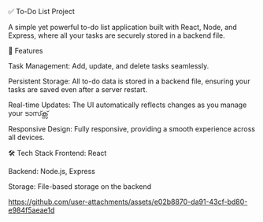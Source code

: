 ✅ To-Do List Project



A simple yet powerful to-do list application built with React, Node, and Express, where all your tasks are securely stored in a backend file.





🚀 Features




Task Management: Add, update, and delete tasks seamlessly.




Persistent Storage: All to-do data is stored in a backend file, ensuring your tasks are saved even after a server restart.




Real-time Updates: The UI automatically reflects changes as you manage your ടാസ്ക്സ്





Responsive Design: Fully responsive, providing a smooth experience across all devices.




🛠️ Tech Stack
Frontend: React




Backend: Node.js, Express




Storage: File-based storage on the backend



https://github.com/user-attachments/assets/e02b8870-da91-43cf-bd80-e984f5aeae1d



